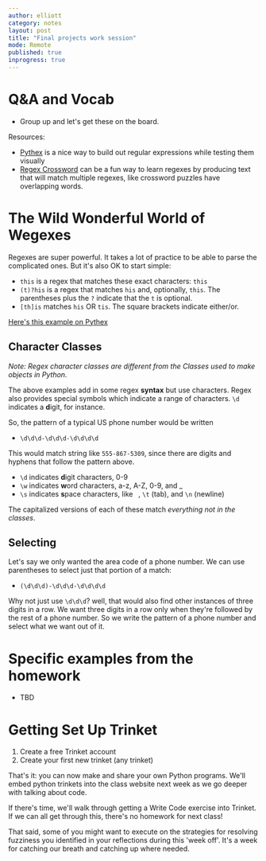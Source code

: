 ```yaml
---
author: elliott
category: notes
layout: post
title: "Final projects work session"
mode: Remote
published: true
inprogress: true
---
```


# Q&A and Vocab

* Group up and let's get these on the board.

Resources:

* [Pythex](https://pythex.org/) is a nice way to build out regular expressions while testing them visually
* [Regex Crossword](https://regexcrossword.com/) can be a fun way to learn regexes by producing text that will match multiple regexes, like crossword puzzles have overlapping words.

# The Wild Wonderful World of Wegexes

Regexes are super powerful. It takes a lot of practice to be able to parse the complicated ones. But it's also OK to start simple:

* `this` is a regex that matches these exact characters: `this`
* `(t)?his` is a regex that matches `his` and, optionally, `this`. The parentheses plus the `?` indicate that the `t` is optional.
* `[th]is` matches `his` OR `tis`. The square brackets indicate either/or.

[Here's this example on Pythex](https://pythex.org/?regex=%5Bth%7Cbr%5Dis&test_string=his%0Athis%0Athat%0Atis%0Awhich%0Awish%0Abris%0A&ignorecase=0&multiline=0&dotall=0&verbose=0)

## Character Classes

_Note: Regex character classes are different from the Classes used to make objects in Python._

The above examples add in some regex **syntax** but use characters. Regex also provides special symbols which indicate a range of characters. `\d` indicates a **d**igit, for instance.

So, the pattern of a typical US phone number would be written

* `\d\d\d-\d\d\d-\d\d\d\d`

This would match string like `555-867-5309`, since there are digits and hyphens that follow the pattern above.

* `\d` indicates **d**igit characters, 0-9
* `\w` indicates **w**ord characters, a-z, A-Z, 0-9, and _
* `\s` indicates **s**pace characters, like ` `, `\t` (tab), and `\n` (newline)

The capitalized versions of each of these match _everything not in the classes_.

## Selecting

Let's say we only wanted the area code of a phone number. We can use parentheses to select just that portion of a match:

* `(\d\d\d)-\d\d\d-\d\d\d\d`

Why not just use `\d\d\d`? well, that would also find other instances of three digits in a row. We want three digits in a row only when they're followed by the rest of a phone number. So we write the pattern of a phone number and select what we want out of it.

# Specific examples from the homework

* TBD

# Getting Set Up Trinket

1. Create a free Trinket account
2. Create your first new trinket (any trinket)

That's it: you can now make and share your own Python programs. We'll embed python trinkets into the class website next week as we go deeper with talking about code.

If there's time, we'll walk through getting a Write Code exercise into Trinket. If we can all get through this, there's no homework for next class!

That said, some of you might want to execute on the strategies for resolving fuzziness you identified in your reflections during this 'week off'. It's a week for catching our breath and catching up where needed.